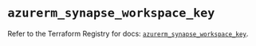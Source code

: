 # `azurerm_synapse_workspace_key`

Refer to the Terraform Registry for docs: [`azurerm_synapse_workspace_key`](https://registry.terraform.io/providers/hashicorp/azurerm/3.91.0/docs/resources/synapse_workspace_key).
